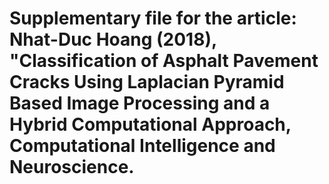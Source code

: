 # Supplementary file for the article: Nhat-Duc Hoang (2018), "Classification of Asphalt Pavement Cracks Using Laplacian Pyramid Based Image Processing and a Hybrid Computational Approach, Computational Intelligence and Neuroscience.
